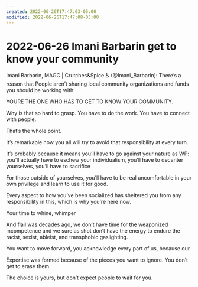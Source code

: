 ```yaml
---
created: 2022-06-26T17:47:03-05:00
modified: 2022-06-26T17:47:08-05:00
---
```


# 2022-06-26 Imani Barbarin get to know your community

Imani Barbarin, MAGC | Crutches&Spice ♿️ (@Imani_Barbarin): There’s a reason that People aren’t sharing local community organizations and funds you should be working with:

YOURE THE ONE WHO HAS TO GET TO KNOW YOUR COMMUNITY. 

Why is that so hard to grasp. You have to do the work. You have to connect with people.

That’s the whole point.

It’s remarkable how you all will try to avoid that responsibility at every turn. 

It’s probably because it means you’ll have to go against your nature as WP: you’ll actually have to eschew your individualism, you’ll have to decanter yourselves, you’ll have to sacrifice

For those outside of yourselves, you’ll have to be real uncomfortable in your own privilege and learn to use it for good. 

Every aspect to how you’ve been socialized has sheltered you from any responsibility in this, which is why you’re here now. 

Your time to whine, whimper

And flail was decades ago, we don’t have time for the weaponized incompetence and we sure as shot don’t have the energy to endure the racist, sexist, ableist, and transphobic gaslighting. 

You want to move forward, you acknowledge every part of us, because our

Expertise was formed because of the pieces you want to ignore. You don’t get to erase them. 

The choice is yours, but don’t expect people to wait for you.
